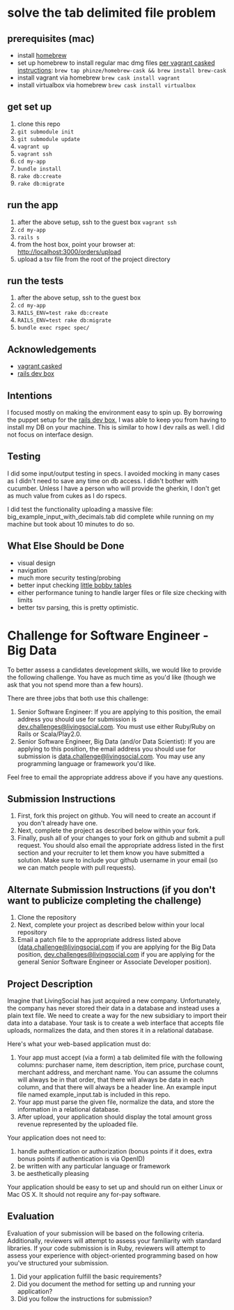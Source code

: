 # solve the tab delimited file problem

## prerequisites (mac)
* install [homebrew](http://brew.sh/) 
* set up homebrew to install regular mac dmg files [per vagrant casked
  instructions](http://jasoncosper.com/vagrant-casked/): 
  `brew tap phinze/homebrew-cask && brew install brew-cask`
* install vagrant via homebrew
  `brew cask install vagrant`
* install virtualbox via homebrew
  `brew cask install virtualbox`

## get set up
1. clone this repo
1. `git submodule init`
1. `git submodule update`
1. `vagrant up`
1. `vagrant ssh`
1. `cd my-app`
1. `bundle install`
1. `rake db:create`
1. `rake db:migrate`

## run the app
1. after the above setup, ssh to the guest box
   `vagrant ssh`
1. `cd my-app`
1. `rails s`
1. from the host box, point your browser at:
   [http://localhost:3000/orders/upload](http://localhost:3000/orders/upload)
1. upload a tsv file from the root of the project directory

## run the tests
1. after the above setup, ssh to the guest box
1. `cd my-app`
1. `RAILS_ENV=test rake db:create`
1. `RAILS_ENV=test rake db:migrate`
1. `bundle exec rspec spec/`

## Acknowledgements 
* [vagrant casked](http://jasoncosper.com/vagrant-casked/)
* [rails dev box](https://github.com/rails/rails-dev-box) 

## Intentions
I focused mostly on making the environment easy to spin up. By borrowing the
puppet setup for the [rails dev box](https://github.com/rails/rails-dev-box),
I was able to keep you from having to install my DB on your machine. This is
similar to how I dev rails as well. I did not focus on interface design. 

## Testing
I did some input/output testing in specs. I avoided mocking in many cases
as I didn't need to save any time on db access. I didn't bother with cucumber.
Unless I have a person who will provide the gherkin, I don't get as much
value from cukes as I do rspecs. 

I did test the functionality uploading a massive file:
big_example_input_with_decimals.tab did complete while running on my machine
but took about 10 minutes to do so. 

## What Else Should be Done
* visual design
* navigation
* much more security testing/probing
* better input checking [little bobby tables](http://xkcd.com/327/)
* either performance tuning to handle larger files or file size checking with
  limits
* better tsv parsing, this is pretty optimistic.

# Challenge for Software Engineer - Big Data 
To better assess a candidates development skills, we would like to provide the following challenge.  You have as much time as you'd like (though we ask that you not spend more than a few hours).

There are three jobs that both use this challenge:

1. Senior Software Engineer: If you are applying to this position, the email address you should use for submission is [dev.challenges@livingsocial.com](dev.challenges@livingsocial.com).  You must use either Ruby/Ruby on Rails or Scala/Play2.0.
1. Senior Software Engineer, Big Data (and/or Data Scientist): If you are applying to this position, the email address you should use for submission is [data.challenge@livingsocial.com](mailto:data.challenge@livingsocial.com).  You may use any programming language or framework you'd like.

Feel free to email the appropriate address above if you have any questions.

## Submission Instructions
1. First, fork this project on github.  You will need to create an account if you don't already have one.
1. Next, complete the project as described below within your fork.
1. Finally, push all of your changes to your fork on github and submit a pull request.  You should also email the appropriate address listed in the first section and your recruiter to let them know you have submitted a solution.  Make sure to include your github username in your email (so we can match people with pull requests).

## Alternate Submission Instructions (if you don't want to publicize completing the challenge)
1. Clone the repository
1. Next, complete your project as described below within your local repository
1. Email a patch file to the appropriate address listed above ([data.challenge@livingsocial.com](mailto:data.challenge@livingsocial.com) if you are applying for the Big Data position, [dev.challenges@livingsocial.com](dev.challenges@livingsocial.com) if you are applying for the general Senior Software Engineer or Associate Developer position).

## Project Description
Imagine that LivingSocial has just acquired a new company.  Unfortunately, the company has never stored their data in a database and instead uses a plain text file.  We need to create a way for the new subsidiary to import their data into a database.  Your task is to create a web interface that accepts file uploads, normalizes the data, and then stores it in a relational database.

Here's what your web-based application must do:

1. Your app must accept (via a form) a tab delimited file with the following columns: purchaser name, item description, item price, purchase count, merchant address, and merchant name.  You can assume the columns will always be in that order, that there will always be data in each column, and that there will always be a header line.  An example input file named example_input.tab is included in this repo.
1. Your app must parse the given file, normalize the data, and store the information in a relational database.
1. After upload, your application should display the total amount gross revenue represented by the uploaded file.

Your application does not need to:

1. handle authentication or authorization (bonus points if it does, extra bonus points if authentication is via OpenID)
1. be written with any particular language or framework
1. be aesthetically pleasing

Your application should be easy to set up and should run on either Linux or Mac OS X.  It should not require any for-pay software.

## Evaluation
Evaluation of your submission will be based on the following criteria. Additionally, reviewers will attempt to assess your familiarity with standard libraries. If your code submission is in Ruby, reviewers will attempt to assess your experience with object-oriented programming based on how you've structured your submission.

1. Did your application fulfill the basic requirements?
1. Did you document the method for setting up and running your application?
1. Did you follow the instructions for submission?
